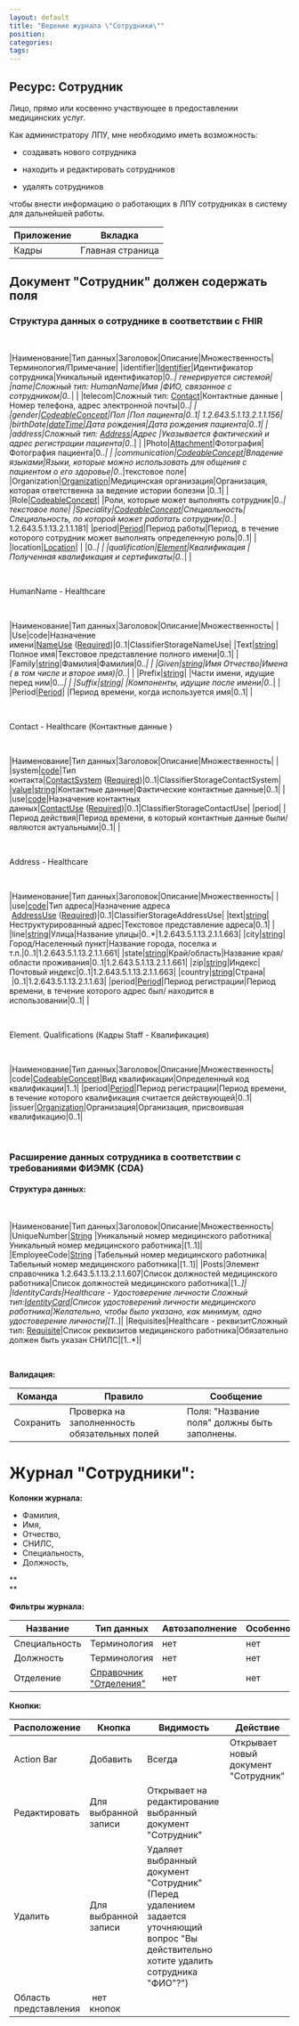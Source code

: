 ```yaml
---
layout: default
title: "Ведение журнала \"Сотрудники\""
position: 
categories: 
tags: 
---
```


## Ресурс: Сотрудник

Лицо, прямо или косвенно участвующее в предоставлении медицинских услуг.

  
Как администратору ЛПУ, мне необходимо иметь возможность:

* создавать нового сотрудника

* находить и редактировать сотрудников

* удалять сотрудников

чтобы внести информацию о работающих в ЛПУ сотрудниках в систему для дальнейшей работы.

|Приложение|Вкладка|
|----------|-------|
|Кадры|Главная страница|

## Документ "Сотрудник" должен содержать поля

### Структура данных о сотруднике в соответствии с FHIR

 

|Наименование|Тип данных|Заголовок|Описание|Множественность|Терминология/Примечание|
|identifier|[Identifier](http://fhir-ru.github.io/datatypes.html#Identifier)|Идентификатор сотрудника|Уникальный идентификатор|0..*| генерируется системой|
|name|Сложный тип: HumanName|Имя |ФИО, связанное с сотрудником|0..*| |
|telecom|Сложный тип: [Contact](https://docs.google.com/a/infinnity.ru/document/d/1U8BNtB4ntnMrZzQ9MMDSjuhCJWTbMf0vSCPJxLkGfZg/edit#heading=h.gjdgxs)|Контактные данные |Номер телефона, адрес электронной почты|0..*| |
|gender|[CodeableConcept](http://fhir-ru.github.io/datatypes.html#CodeableConcept)|Пол |Пол пациента|0..1| 1.2.643.5.1.13.2.1.1.156|
|birthDate|[dateTime](http://fhir-ru.github.io/datatypes.html#dateTime)|Дата рождения|Дата рождения пациента|0..1| |
|address|Сложный тип: [Address](https://docs.google.com/a/infinnity.ru/document/d/1U8BNtB4ntnMrZzQ9MMDSjuhCJWTbMf0vSCPJxLkGfZg/edit#heading=h.30j0zll)|Адрес |Указывается фактический и адрес регистрации пациента|0..*| |
|Photo|[Attachment](http://fhir-ru.github.io/datatypes.html#Attachment)|Фотография|Фотография пациента|0..*| |
|communication|[CodeableConcept](http://fhir-ru.github.io/datatypes.html#CodeableConcept)|Владение языками|Языки, которые можно использовать для общения с пациентом о его здоровье|0..*|текстовое поле|
|Organization|[Organization](http://fhir-ru.github.io/organization.html)|Медицинская организация|Организация, которая ответственна за ведение истории болезни |0..1| |
|Role|[CodeableConcept](http://fhir-ru.github.io/datatypes.html#CodeableConcept)| |Роли, которые может выполнять сотрудник|0..*|текстовое поле|
|Speciality|[CodeableConcept](http://fhir-ru.github.io/datatypes.html#CodeableConcept)|Специальность|Специальность, по которой может работать сотрудник|0..*| 1.2.643.5.1.13.2.1.1.181|
|period|[Period](http://fhir-ru.github.io/datatypes.html#Period)|Период работы|Период, в течение которого сотрудник может выполнять определенную роль|0..1| |
|location|[Location](http://fhir-ru.github.io/location.html)| | |0..*| |
|qualification|[Element](https://docs.google.com/a/infinnity.ru/document/d/1U8BNtB4ntnMrZzQ9MMDSjuhCJWTbMf0vSCPJxLkGfZg/edit#heading=h.1fob9te)|Квалификация |Полученная квалификация и сертификаты|0..*| |

 

HumanName - Healthcare

 

|Наименование|Тип данных|Заголовок|Описание|Множественность| |
|Use|code|Назначение имени|[NameUse](http://fhir-ru.github.io/name-use.html) ([Required](http://fhir-ru.github.io/terminologies.html#used))|0..1|ClassifierStorageNameUse|
|Text|[string](http://fhir-ru.github.io/datatypes.html#string)|Полное имя|Текстовое представление полного имени|0..1| |
|Family|[string](http://fhir-ru.github.io/datatypes.html#string)|Фамилия|Фамилия|0..*| |
|Given|[string](http://fhir-ru.github.io/datatypes.html#string)|Имя Отчество|Имена ( в том числе и второе имя)|0..*| |
|Prefix|[string](http://fhir-ru.github.io/datatypes.html#string)| |Части имени, идущие перед ним|0..*.| |
|Suffix|[string](http://fhir-ru.github.io/datatypes.html#string)| |Компоненты, идущие после имени|0..*| |
|Period|[Period](http://fhir-ru.github.io/datatypes.html#Period)| |Период времени, когда используется имя|0..1| |

 

Contact - Healthcare (Контактные данные )

 

|Наименование|Тип данных|Заголовок|Описание|Множественность| |
|system|[code](http://fhir-ru.github.io/datatypes.html#code)|Тип контакта|[ContactSystem](http://fhir-ru.github.io/contact-system.html) ([Required](http://fhir-ru.github.io/terminologies.html#used))|0..1|ClassifierStorageContactSystem|
|[value](http://fhir-ru.github.io/contact-system.html)|[str](http://fhir-ru.github.io/contact-system.html)[ing](http://fhir-ru.github.io/datatypes.html#string)|Контактные данные|Фактические контактные данные|0..1| |
|use|[code](http://fhir-ru.github.io/datatypes.html#code)|Назначение контактных данных|[ContactUse](http://fhir-ru.github.io/contact-use.html) ([Required](http://fhir-ru.github.io/terminologies.html#used))|0..1|ClassifierStorageContactUse|
|period| |Период действия|Период времени, в который контактные данные были/являются актуальными|0..1| |

 

Address - Healthcare

 

|Наименование|Тип данных|Заголовок|Описание|Множественность| |
|use|[code](http://fhir-ru.github.io/datatypes.html#code)|Тип адреса|Назначение адреса  [AddressUse](http://fhir-ru.github.io/address-use.html) ([Required](http://fhir-ru.github.io/terminologies.html#used))|0..1|ClassifierStorageAddressUse|
|text|[string](http://fhir-ru.github.io/datatypes.html#string)|Неструктурированный адрес|Текстовое представление адреса|0..1| |
|line|[string](http://fhir-ru.github.io/datatypes.html#string)|Улица|Название улицы|0..*|1.2.643.5.1.13.2.1.1.663|
|city|[string](http://fhir-ru.github.io/datatypes.html#string)|Город/Населенный пункт|Название города, поселка и т.п.|0..1|1.2.643.5.1.13.2.1.1.661|
|state|[string](http://fhir-ru.github.io/datatypes.html#string)|Край/область|Название края/области проживания|0..1|1.2.643.5.1.13.2.1.1.661|
|zip|[string](http://fhir-ru.github.io/datatypes.html#string)|Индекс|Почтовый индекс|0..1|1.2.643.5.1.13.2.1.1.663|
|country|[string](http://fhir-ru.github.io/datatypes.html#string)|Страна| |0..1|1.2.643.5.1.13.2.1.1.63|
|period|[Period](http://fhir-ru.github.io/datatypes.html#Period)|Период регистрации|Период времени, в течение которого адрес был/ находится в использовании|0..1| |

 

Element. Qualifications (Кадры Staff - Квалификация)

 

|Наименование|Тип данных|Заголовок|Описание|Множественность|
|code|[CodeableConcept](http://fhir-ru.github.io/datatypes.html#CodeableConcept)|Вид квалификации|Определенный код квалификации|1..1|
|period|[Period](http://fhir-ru.github.io/datatypes.html#Period)|Период регистрации|Период времени, в течение которого квалификация считается действующей|0..1|
|issuer|[Organization](http://fhir-ru.github.io/organization.html)|Организация|Организация, присвоившая квалификацию|0..1|

 

### Расширение данных сотрудника в соответствии с требованиями ФИЭМК (CDA)

#### Структура данных:

 

|Наименование|Тип данных|Заголовок|Описание|Множественность|
|UniqueNumber|[String](http://knowledge:8081/pages/createpage.action?spaceKey=MC&title=%D0%A2%D0%B8%D0%BF%D1%8B+%D0%B4%D0%B0%D0%BD%D0%BD%D1%8B%D1%85&linkCreation=true&fromPageId=39485454) |Уникальный номер медицинского работника|Уникальный номер медицинского работника|[1..1]|
|EmployeeCode|[String](http://knowledge:8081/pages/createpage.action?spaceKey=MC&title=%D0%A2%D0%B8%D0%BF%D1%8B+%D0%B4%D0%B0%D0%BD%D0%BD%D1%8B%D1%85&linkCreation=true&fromPageId=39485454) |Табельный номер медицинского работника|Табельный номер медицинского работника|[1..1]|
|Posts|Элемент справочника 1.2.643.5.1.13.2.1.1.607|Список должностей медицинского работника|Список должностей медицинского работника|[1..*]|
|IdentityCards|Healthcare - Удостоверение личности Сложный тип:[IdentityCard](http://knowledge:8081/display/MC/IdentityCard)|Список удостоверений личности медицинского работника|Желательно, чтобы было указано, как минимум, одно удостоверение личности|[1..*]|
|Requisites|Healthcare - реквизитСложный тип: [Requisite](http://knowledge:8081/display/MC/Requisite)|Список реквизитов медицинского работника|Обязательно должен быть указан СНИЛС|[1..*]|

 

**Валидация:**

|Команда|Правило|Сообщение|
|-------|-------|---------|
|Сохранить|Проверка на заполненность обязательных полей|Поля: "Название поля" должны быть заполнены.|

  
  


# Журнал "Сотрудники":

**Колонки журнала:**

* Фамилия,
* Имя,
* Отчество,
* СНИЛС,
* Специальность,
* Должность,  
  


**  
**

**Фильтры журнала:**

|Название|Тип данных|Автозаполнение|Особенности|
|--------|----------|--------------|-----------|
|Специальность|Терминология|нет|нет|
|Должность|Терминология|нет|нет|
|Отделение|[Справочник "Отделения"](http://knowledge:8081/pages/viewpage.action?pageId=49250352)|нет|нет|

**Кнопки:**

|Расположение|Кнопка|Видимость|Действие|
|------------|------|---------|--------|
|Action Bar|Добавить|Всегда|Открывает новый документ "Сотрудник"|
|Редактировать|Для выбранной записи|Открывает на редактирование выбранный документ "Сотрудник"|
|Удалить|Для выбранной записи|Удаляет выбранный документ "Сотрудник" (Перед удалением задается уточняющий вопрос "Вы действительно хотите удалить сотрудника "ФИО"?")|
|Область представления| нет кнопок| | |

 

